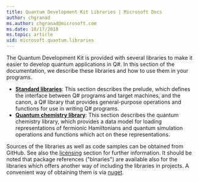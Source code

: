 ```yaml
---
title: Quantum Development Kit Libraries | Microsoft Docs
author: chgranad
ms.author: chgranad@microsoft.com
ms.date: 10/17/2018
ms.topic: article
uid: microsoft.quantum.libraries
---
```


The Quantum Development Kit is provided with several libraries to make it easier to develop quantum applications in Q#.
In this section of the documentation, we describe these libraries and how to use them in your programs.

- [**Standard libraries**](xref:microsoft.quantum.libraries.standard.intro):
  This section describes the prelude, which defines the interface between Q# programs and target machines, and the canon, a Q# library that provides general-purpose operations and functions for use in writing Q# programs.
- [**Quantum chemistry library**](xref:microsoft.quantum.chemistry.concepts.intro):
  This section describes the quantum chemistry library, which provides a data model for loading representations of fermionic Hamiltonians and quantum simulation operations and functions which act on these representations.

Sources of the libraries as well as code samples can be obtained from GitHub. See also the [licensing](xref:microsoft.quantum.libraries.licensing) section for further information. It should be noted that package references ("binaries") are available also for the libraries which offers another way of including the libraries in projects. A convenient way of obtaining them is via [nuget](https://nuget.org).  